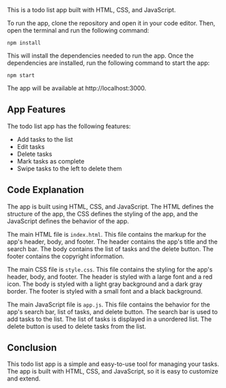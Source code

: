 This is a todo list app built with HTML, CSS, and JavaScript.

To run the app, clone the repository and open it in your code editor. Then, open the terminal and run the following command:

```
npm install
```

This will install the dependencies needed to run the app. Once the dependencies are installed, run the following command to start the app:

```
npm start
```

The app will be available at http://localhost:3000.

## App Features

The todo list app has the following features:

* Add tasks to the list
* Edit tasks
* Delete tasks
* Mark tasks as complete
* Swipe tasks to the left to delete them

## Code Explanation

The app is built using HTML, CSS, and JavaScript. The HTML defines the structure of the app, the CSS defines the styling of the app, and the JavaScript defines the behavior of the app.

The main HTML file is `index.html`. This file contains the markup for the app's header, body, and footer. The header contains the app's title and the search bar. The body contains the list of tasks and the delete button. The footer contains the copyright information.

The main CSS file is `style.css`. This file contains the styling for the app's header, body, and footer. The header is styled with a large font and a red icon. The body is styled with a light gray background and a dark gray border. The footer is styled with a small font and a black background.

The main JavaScript file is `app.js`. This file contains the behavior for the app's search bar, list of tasks, and delete button. The search bar is used to add tasks to the list. The list of tasks is displayed in a unordered list. The delete button is used to delete tasks from the list.

## Conclusion

This todo list app is a simple and easy-to-use tool for managing your tasks. The app is built with HTML, CSS, and JavaScript, so it is easy to customize and extend.